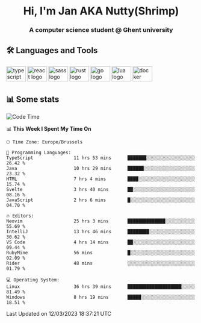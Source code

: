 <h1 align="center">Hi, I'm Jan AKA Nutty(Shrimp)</h1>
<h3 align="center">A computer science student @ Ghent university</h3>

<h2 align="left">🛠️ Languages and Tools</h2>

###

<div align="left">
  <img src="https://cdn.jsdelivr.net/gh/devicons/devicon/icons/typescript/typescript-original.svg" height="40" width="52" alt="typescript logo"  />
  <img src="https://cdn.jsdelivr.net/gh/devicons/devicon/icons/react/react-original.svg" height="40" width="52" alt="react logo"  />
  <img src="https://cdn.jsdelivr.net/gh/devicons/devicon/icons/sass/sass-original.svg" height="40" width="52" alt="sass logo"  />
  <img src="https://cdn.jsdelivr.net/gh/devicons/devicon/icons/rust/rust-plain.svg" height="40" width="52" alt="rust logo"  />
  <img src="https://cdn.jsdelivr.net/gh/devicons/devicon/icons/go/go-original.svg" height="40" width="52" alt="go logo"  />
  <img src="https://cdn.jsdelivr.net/gh/devicons/devicon/icons/lua/lua-original.svg" height="40" width="52" alt="lua logo"  />
  <img src="https://cdn.jsdelivr.net/gh/devicons/devicon/icons/docker/docker-original.svg" height="40" width="52" alt="docker logo"  />
</div>

<h2>📊 Some stats</h2>

<!--START_SECTION:waka-->
![Code Time](http://img.shields.io/badge/Code%20Time-2%2C796%20hrs%2050%20mins-blue)

📊 **This Week I Spent My Time On** 

```text
🕑︎ Time Zone: Europe/Brussels

💬 Programming Languages: 
TypeScript               11 hrs 53 mins      ███████░░░░░░░░░░░░░░░░░░   26.42 % 
Java                     10 hrs 29 mins      ██████░░░░░░░░░░░░░░░░░░░   23.32 % 
HTML                     7 hrs 4 mins        ████░░░░░░░░░░░░░░░░░░░░░   15.74 % 
Svelte                   3 hrs 40 mins       ██░░░░░░░░░░░░░░░░░░░░░░░   08.16 % 
JavaScript               2 hrs 6 mins        █░░░░░░░░░░░░░░░░░░░░░░░░   04.70 % 

🔥 Editors: 
Neovim                   25 hrs 3 mins       ██████████████░░░░░░░░░░░   55.69 % 
IntelliJ                 13 hrs 46 mins      ████████░░░░░░░░░░░░░░░░░   30.62 % 
VS Code                  4 hrs 14 mins       ██░░░░░░░░░░░░░░░░░░░░░░░   09.44 % 
RubyMine                 56 mins             █░░░░░░░░░░░░░░░░░░░░░░░░   02.09 % 
Rider                    48 mins             ░░░░░░░░░░░░░░░░░░░░░░░░░   01.79 % 

💻 Operating System: 
Linux                    36 hrs 39 mins      ████████████████████░░░░░   81.49 % 
Windows                  8 hrs 19 mins       █████░░░░░░░░░░░░░░░░░░░░   18.51 % 
```


 Last Updated on 12/03/2023 18:37:21 UTC
<!--END_SECTION:waka-->
